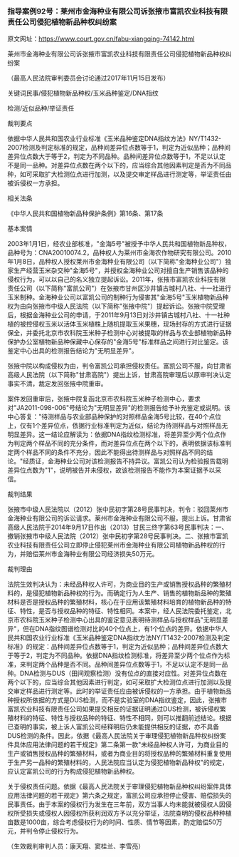 ### 指导案例92号：莱州市金海种业有限公司诉张掖市富凯农业科技有限责任公司侵犯植物新品种权纠纷案
原文网址：https://www.court.gov.cn/fabu-xiangqing-74142.html

莱州市金海种业有限公司诉张掖市富凯农业科技有限责任公司侵犯植物新品种权纠纷案

（最高人民法院审判委员会讨论通过2017年11月15日发布）

关键词民事/侵犯植物新品种权/玉米品种鉴定/DNA指纹

检测/近似品种/举证责任

裁判要点

依据中华人民共和国农业行业标准《玉米品种鉴定DNA指纹方法》NY/T1432-2007检测及判定标准的规定，品种间差异位点数等于1，判定为近似品种；品种间差异位点数大于等于2，判定为不同品种。品种间差异位点数等于1，不足以认定不是同一品种。对差异位点数在两个以下的，应当综合其他因素判定是否为不同品种，如可采取扩大检测位点进行加测，以及提交审定样品进行测定等，举证责任由被诉侵权一方承担。

相关法条

《中华人民共和国植物新品种保护条例》第16条、第17条

基本案情

2003年1月1日，经农业部核准，"金海5号"被授予中华人民共和国植物新品种权，品种号为：CNA20010074.2，品种权人为莱州市金海农作物研究有限公司。2010年1月8日，品种权人授权莱州市金海种业有限公司（以下简称"金海种业公司"）独家生产经营玉米杂交种"金海5号"，并授权金海种业公司对擅自生产销售该品种的侵权行为，可以以自己的名义独立提起诉讼。2011年，张掖市富凯农业科技有限责任公司（以下简称"富凯公司"）在张掖市甘州区沙井镇古城村八社、十一社进行玉米制种。金海种业公司以富凯公司的制种行为侵害其"金海5号"玉米植物新品种权为由向张掖市中级人民法院（以下简称"张掖中院"）提起诉讼。张掖中院受理后，根据金海种业公司的申请，于2011年9月13日对沙井镇古城村八社、十一社种植的被控侵权玉米以活体玉米植株上随机提取玉米果穗，现场封存的方式进行证据保全，并委托北京市农科院玉米种子检测中心对被提取的样品与农业部植物新品种保护办公室植物新品种保藏中心保存的"金海5号"标准样品之间进行对比鉴定。该鉴定中心出具的检测报告结论为"无明显差异"。

张掖中院以构成侵权为由，判令富凯公司承担侵权责任。富凯公司不服，向甘肃省高级人民法院（以下简称"甘肃高院"）提出上诉，甘肃高院审理后以原审判决认定事实不清，裁定发回张掖中院重审。

案件发回重审后，张掖中院复函北京市农科院玉米种子检测中心，要求对"JA2011-098-006"号结论为"无明显差异"的检测报告给予补充鉴定或说明。该中心答复："待测样品与农业部品种保护的对照样品金海5号比较，在40个点位上，仅有1个差异位点，依据行业标准判定为近似，结论为待测样品与对照样品无明显差异。这一结论应解读为：依据DNA指纹检测标准，将差异至少两个位点作为判定两个样品不同的充分条件，而对差异位点在两个以下的，表明依据该标准判定两个样品不同的条件不充分，因此不能得出待测样品与对照样品不同的结论。"经质证，金海种业公司对该检测报告不持异议。富凯公司认为检验报告载明差异位点数为"1"，说明被告并未侵权，故该检测报告不能作为本案证据予以采信。

裁判结果

张掖市中级人民法院以（2012）张中民初字第28号民事判决，判令：驳回莱州市金海种业有限公司的诉讼请求。莱州市金海种业有限公司不服，提出上诉。甘肃省高级人民法院于2014年9月17日作出（2013）甘民三终字第63号民事判决：一、撤销张掖市中级人民法院（2012）张中民初字第28号民事判决。二、张掖市富凯农业科技有限责任公司立即停止侵犯莱州市金海种业有限公司植物新品种权的行为，并赔偿莱州市金海种业有限公司经济损失50万元。

裁判理由

法院生效判决认为：未经品种权人许可，为商业目的生产或销售授权品种的繁殖材料的，是侵犯植物新品种权的行为。而确定行为人生产、销售的植物新品种的繁殖材料是否是授权品种的繁殖材料，核心在于应用该繁殖材料培育的植物新品种的特征、特性，是否与授权品种的特征、特性相同。本案中，经人民法院委托鉴定，北京市农科院玉米种子检测中心出具的鉴定意见表明待测样品与授权样品"无明显差异"，但在DNA指纹图谱检测对比的40个位点上，有1个位点的差异。依据中华人民共和国农业行业标准《玉米品种鉴定DNA指纹方法NY/T1432-2007检测及判定标准》的规定：品种间差异位点数等于1，判定为近似品种；品种间差异位点数大于等于2，判定为不同品种。依据DNA指纹检测标准，将差异至少两个位点作为标准，来判定两个品种是否不同。品种间差异位点数等于1，不足以认定不是同一品种。DNA检测与DUS（田间观察检测）没有位点的直接对应性。对差异位点数在两个以下的，应当综合其他因素进行判定，如可采取扩大检测位点进行加测以及提交审定样品进行测定等。此时的举证责任应由被诉侵权的一方承担。由于植物新品种授权所依据的方式是DUS检测，而不是实验室的DNA指纹鉴定，因此，张掖市富凯农业科技有限责任公司如果提交相反的证据证明通过DUS检测，被诉侵权繁殖材料的特征、特性与授权品种的特征、特性不相同，则可以推翻前述结论。根据已查明的事实，被上诉人富凯公司经释明后仍未能提供相反的证据，亦不具备DUS检测的条件。因此，依据《最高人民法院关于审理侵犯植物新品种权纠纷案件具体应用法律问题的若干规定》第二条第一款"未经品种权人许可，为商业目的生产或销售授权品种的繁殖材料，或者为商业目的将授权品种的繁殖材料重复使用于生产另一品种的繁殖材料的，人民法院应当认定为侵犯植物新品种权"的规定，应认定富凯公司的行为构成侵犯植物新品种权。

关于侵权责任问题。依据《最高人民法院关于审理侵犯植物新品种权纠纷案件具体应用法律问题的若干规定》第六条之规定，富凯公司应承担停止侵害、赔偿损失的民事责任。由于本案的侵权行为发生在三年前，双方当事人均未能就被侵权人因侵权所受损失或侵权人因侵权所获利润双方予以充分举证，法院查明的侵权品种种植亩数是1000亩，综合考虑侵权行为的时间、性质、情节等因素，酌定赔偿50万元，并判令停止侵权行为。

（生效裁判审判人员：康天翔、窦桂兰、李雪亮）
